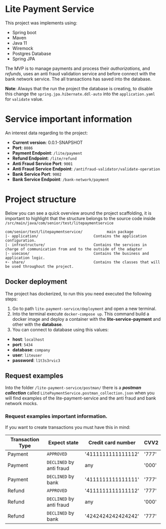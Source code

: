 # Lite Payment Service

This project was implements using:
  * Spring boot
  * Maven
  * Java 11
  * Wiremock
  * Postgres Database
  * Spring JPA

The MVP is to manage payments and process their _authorizations,_ and _refunds_, uses an anti fraud
validation service and before connect with the bank network service. The all transactions has saved 
into the database. 

**Note**: Always that the run the project the database is creating, to disable this change the `spring.jpa.hibernate.ddl-auto` 
into the `application.yaml` for `validate` value.


# Service important information

An interest data regarding to the project:

- **Current version**: 0.0.1-SNAPSHOT
- **Port**: `8086`
- **Payment Endpoint**: `/lite/payment`
- **Refund Endpoint**: `/lite/refund`
- **Anti Fraud Service Port**: `9001`
- **Anti Fraud Service Endpoint**: `/antifraud-validator/validate-operation`
- **Bank Service Port**: `9002`
- **Bank Service Endpoint**: `/bank-network/payment`

# Project structure

Below you can see a quick overview around the project scaffolding, it is important to highlight that the structure belongs
to the source code inside `/src/main/java/com/senior/test/litepaymentservice`

```
com/senior/test/litepaymentservice/           main package
|- application/                         Contains the application configuration.
|- infrastructure/                      Contains the services in charge of communication from and to the outside of the adapter
|- usecase/                             Contains the business and application logic.
+- share/                               Contains the classes that will be used throughout the project.
```

## Docker deployment

The project has dockerized, to run this you need executed the following steps:

1. Go to path `lite-payment-service/deployment`  and open a new terminal. 
2. Into the terminal execute `docker-compose up`. This command build a docker image and deploy 
   a container with the **lite-service-payment** and other with the **database**.
3. You can connect to database using this values:

- **host**: `localhost`
- **port**: `5434`
- **database**: `company`
- **user**: `liteuser`
- **password**: `l1t3s3rvic3`

## Request examples

Into the folder `/lite-payment-service/postman/` there is a **_postman collection_** 
called `LitePaymentService.postman_collection.json` when you will find examples of the 
lite-payment-service and the anti fraud and bank network mocks.

### Request examples important information.

If you want to create transactions you must have this in mind:

| Transaction Type  | Expect state     |  Credit card number | CVV2  |
|---|---|---|---|
|  Payment |  `APPROVED` | '4111111111111112' |  '777' |
|  Payment |  `DECLINED` by anti fraud  |  any |  '000' |
|  Payment |  `DECLINED` by bank  | '4111111111111111'  | '777'  |
|  Refund |  `APPROVED` |  '4111111111111112' | '777'  |
|  Refund |  `DECLINED` by anti fraud |  any | '000'  |
|  Refund |  `DECLINED` by bank | '4242424242424242'  |  '777' |